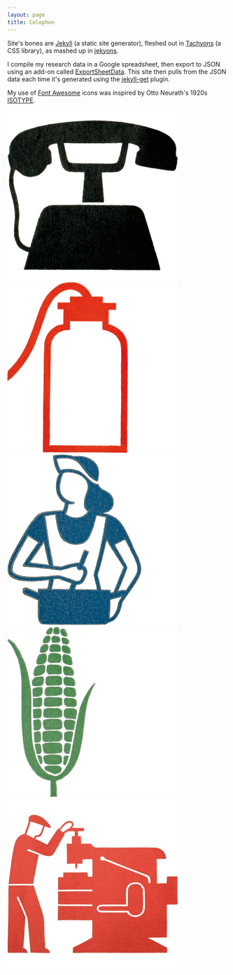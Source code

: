 ```yaml
---
layout: page
title: Colophon
---
```


Site's bones are [Jekyll](https://jekyllrb.com/) (a static site generator), fleshed out in [Tachyons](http://tachyons.io/) (a CSS library), as mashed up in [jekyons](https://github.com/joshosbrn/jekyons).

I compile my research data in a Google spreadsheet, then export to JSON using an add-on called [ExportSheetData](https://github.com/Synthoid/ExportSheetData). This site then pulls from the JSON data each time it's generated using the [jekyll-get](https://github.com/18F/jekyll-get) plugin.

My use of [Font Awesome](https://fontawesome.com/) icons was inspired by Otto Neurath's 1920s [ISOTYPE](http://www.designhistory.org/Symbols_pages/isotype.html).

<img src="/images/isotype1.gif" class="w-10"> <img src="/images/isotype2.gif" class="w-10"> <img src="/images/isotype3.gif" class="w-10"> <img src="/images/isotype4.gif" class="w-10"> <img src="/images/isotype5.gif" class="w-10">
